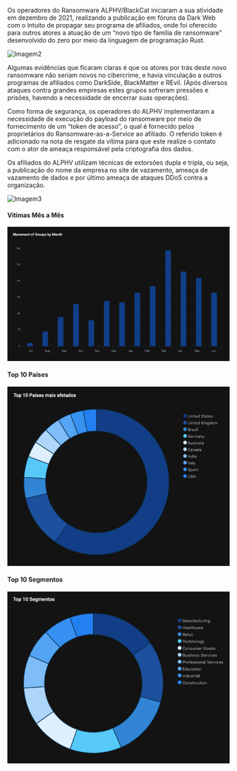 Os operadores do Ransomware ALPHV/BlackCat iniciaram a sua atividade em dezembro de 2021, realizando a publicação em fóruns da Dark Web com o intuito de propagar seu programa de afiliados, onde foi oferecido para outros atores a atuação de um “novo tipo de família de ransomware” desenvolvido do zero por meio da linguagem de programação Rust. 

  ![Imagem2](https://github.com/crocodyli/Ransomwares-TTP/assets/113185400/c0fdf904-5945-4742-9d83-5588191c343a)

Algumas evidências que ficaram claras é que os atores por trás deste novo ransomware não seriam novos no cibercrime, e havia vinculação a outros programas de afiliados como DarkSide, BlackMatter e REvil. (Após diversos ataques contra grandes empresas estes grupos sofreram pressões e prisões, havendo a necessidade de encerrar suas operações). 
  
Como forma de segurança, os operadores do ALPHV implementaram a necessidade de execução do payload do ransomware por meio de fornecimento de um “token de acesso”, o qual é fornecido pelos proprietários do Ransomware-as-a-Service ao afiliado. O referido token é adicionado na nota de resgate da vítima para que este realize o contato com o ator de ameaça responsável pela criptografia dos dados. 
  
Os afiliados do ALPHV utilizam técnicas de extorsões dupla e tripla, ou seja, a publicação do nome da empresa no site de vazamento, ameaça de vazamento de dados e por último ameaça de ataques DDoS contra a organização. 

![Imagem3](https://github.com/crocodyli/Ransomwares-TTP/assets/113185400/7856aa07-424b-4c34-aa91-860f182f4f14)



#### Vítimas Mês a Mês

![Imagem5](images/Xnip2023-07-29_14-04-54.png)

#### Top 10 Países

![Imagem5](images/Xnip2023-07-29_14-04-42.png)


#### Top 10 Segmentos

![Imagem5](images/Xnip2023-07-29_14-04-46.png)